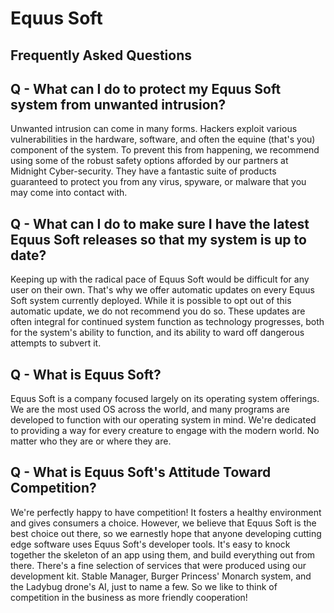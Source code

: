 # Equus Soft

## Frequently Asked Questions

## Q - What can I do to protect my Equus Soft system from unwanted intrusion?

Unwanted intrusion can come in many forms. Hackers exploit various vulnerabilities in the hardware, software, and often the equine (that's you) component of the system. To prevent this from happening, we recommend using some of the robust safety options afforded by our partners at Midnight Cyber-security. They have a fantastic suite of products guaranteed to protect you from any virus, spyware, or malware that you may come into contact with. 


## Q - What can I do to make sure I have the latest Equus Soft releases so that my system is up to date?

Keeping up with the radical pace of Equus Soft would be difficult for any user on their own. That's why we offer automatic updates on every Equus Soft system currently deployed. While it is possible to opt out of this automatic update, we do not recommend you do so. These updates are often integral for continued system function as technology progresses, both for the system's ability to function, and its ability to ward off dangerous attempts to subvert it. 

## Q - What is Equus Soft?

Equus Soft is a company focused largely on its operating system offerings. We are the most used OS across the world, and many programs are developed to function with our operating system in mind. We're dedicated to providing a way for every creature to engage with the modern world. No matter who they are or where they are.

## Q - What is Equus Soft's Attitude Toward Competition?

We're perfectly happy to have competition! It fosters a healthy environment and gives consumers a choice. However, we believe that Equus Soft is the best choice out there, so we earnestly hope that anyone developing cutting edge software uses Equus Soft's developer tools. It's easy to knock together the skeleton of an app using them, and build everything out from there. There's a fine selection of services that were produced using our development kit. Stable Manager, Burger Princess' Monarch system, and the Ladybug drone's AI, just to name a few. So we like to think of competition in the business as more friendly cooperation!





   








    